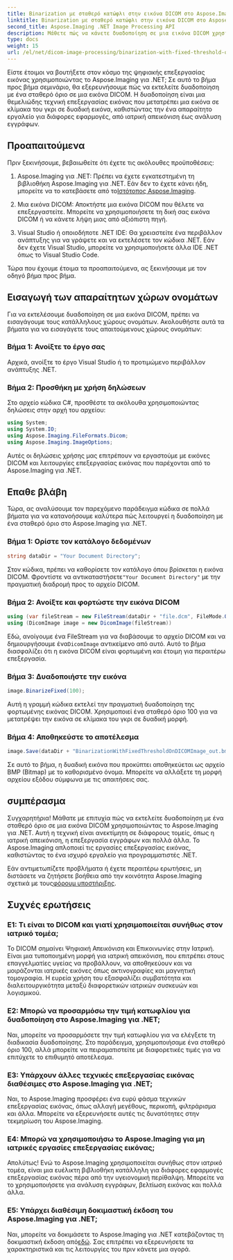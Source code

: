 ```yaml
---
title: Binarization με σταθερό κατώφλι στην εικόνα DICOM στο Aspose.Imaging για .NET
linktitle: Binarization με σταθερό κατώφλι στην εικόνα DICOM στο Aspose.Imaging για .NET
second_title: Aspose.Imaging .NET Image Processing API
description: Μάθετε πώς να κάνετε δυαδοποίηση σε μια εικόνα DICOM χρησιμοποιώντας το Aspose.Imaging για .NET. Οδηγός βήμα προς βήμα με παραδείγματα κώδικα.
type: docs
weight: 15
url: /el/net/dicom-image-processing/binarization-with-fixed-threshold-on-dicom-image/
---
```

Είστε έτοιμοι να βουτήξετε στον κόσμο της ψηφιακής επεξεργασίας εικόνας χρησιμοποιώντας το Aspose.Imaging για .NET; Σε αυτό το βήμα προς βήμα σεμινάριο, θα εξερευνήσουμε πώς να εκτελείτε δυαδοποίηση με ένα σταθερό όριο σε μια εικόνα DICOM. Η δυαδοποίηση είναι μια θεμελιώδης τεχνική επεξεργασίας εικόνας που μετατρέπει μια εικόνα σε κλίμακα του γκρι σε δυαδική εικόνα, καθιστώντας την ένα απαραίτητο εργαλείο για διάφορες εφαρμογές, από ιατρική απεικόνιση έως ανάλυση εγγράφων.

## Προαπαιτούμενα

Πριν ξεκινήσουμε, βεβαιωθείτε ότι έχετε τις ακόλουθες προϋποθέσεις:

1.  Aspose.Imaging για .NET: Πρέπει να έχετε εγκατεστημένη τη βιβλιοθήκη Aspose.Imaging για .NET. Εάν δεν το έχετε κάνει ήδη, μπορείτε να το κατεβάσετε από το[Ιστότοπος Aspose.Imaging](https://releases.aspose.com/imaging/net/).

2. Μια εικόνα DICOM: Αποκτήστε μια εικόνα DICOM που θέλετε να επεξεργαστείτε. Μπορείτε να χρησιμοποιήσετε τη δική σας εικόνα DICOM ή να κάνετε λήψη μιας από αξιόπιστη πηγή.

3. Visual Studio ή οποιοδήποτε .NET IDE: Θα χρειαστείτε ένα περιβάλλον ανάπτυξης για να γράψετε και να εκτελέσετε τον κώδικα .NET. Εάν δεν έχετε Visual Studio, μπορείτε να χρησιμοποιήσετε άλλα IDE .NET όπως το Visual Studio Code.

Τώρα που έχουμε έτοιμα τα προαπαιτούμενα, ας ξεκινήσουμε με τον οδηγό βήμα προς βήμα.

## Εισαγωγή των απαραίτητων χώρων ονομάτων

Για να εκτελέσουμε δυαδοποίηση σε μια εικόνα DICOM, πρέπει να εισαγάγουμε τους κατάλληλους χώρους ονομάτων. Ακολουθήστε αυτά τα βήματα για να εισαγάγετε τους απαιτούμενους χώρους ονομάτων:

### Βήμα 1: Ανοίξτε το έργο σας

Αρχικά, ανοίξτε το έργο Visual Studio ή το προτιμώμενο περιβάλλον ανάπτυξης .NET.

### Βήμα 2: Προσθήκη με χρήση δηλώσεων

Στο αρχείο κώδικα C#, προσθέστε τα ακόλουθα χρησιμοποιώντας δηλώσεις στην αρχή του αρχείου:

```csharp
using System;
using System.IO;
using Aspose.Imaging.FileFormats.Dicom;
using Aspose.Imaging.ImageOptions;
```

Αυτές οι δηλώσεις χρήσης μας επιτρέπουν να εργαστούμε με εικόνες DICOM και λειτουργίες επεξεργασίας εικόνας που παρέχονται από το Aspose.Imaging για .NET.

## Επαθε βλάβη

Τώρα, ας αναλύσουμε τον παρεχόμενο παράδειγμα κώδικα σε πολλά βήματα για να κατανοήσουμε καλύτερα πώς λειτουργεί η δυαδοποίηση με ένα σταθερό όριο στο Aspose.Imaging για .NET.

### Βήμα 1: Ορίστε τον κατάλογο δεδομένων

```csharp
string dataDir = "Your Document Directory";
```

 Στον κώδικα, πρέπει να καθορίσετε τον κατάλογο όπου βρίσκεται η εικόνα DICOM. Φροντίστε να αντικαταστήσετε`"Your Document Directory"` με την πραγματική διαδρομή προς το αρχείο DICOM.

### Βήμα 2: Ανοίξτε και φορτώστε την εικόνα DICOM

```csharp
using (var fileStream = new FileStream(dataDir + "file.dcm", FileMode.Open, FileAccess.Read))
using (DicomImage image = new DicomImage(fileStream))
```

 Εδώ, ανοίγουμε ένα FileStream για να διαβάσουμε το αρχείο DICOM και να δημιουργήσουμε ένα`DicomImage` αντικείμενο από αυτό. Αυτό το βήμα διασφαλίζει ότι η εικόνα DICOM είναι φορτωμένη και έτοιμη για περαιτέρω επεξεργασία.

### Βήμα 3: Δυαδοποιήστε την εικόνα

```csharp
image.BinarizeFixed(100);
```

Αυτή η γραμμή κώδικα εκτελεί την πραγματική δυαδοποίηση της φορτωμένης εικόνας DICOM. Χρησιμοποιεί ένα σταθερό όριο 100 για να μετατρέψει την εικόνα σε κλίμακα του γκρι σε δυαδική μορφή.

### Βήμα 4: Αποθηκεύστε το αποτέλεσμα

```csharp
image.Save(dataDir + "BinarizationWithFixedThresholdOnDICOMImage_out.bmp", new BmpOptions());
```

Σε αυτό το βήμα, η δυαδική εικόνα που προκύπτει αποθηκεύεται ως αρχείο BMP (Bitmap) με το καθορισμένο όνομα. Μπορείτε να αλλάξετε τη μορφή αρχείου εξόδου σύμφωνα με τις απαιτήσεις σας.

## συμπέρασμα

Συγχαρητήρια! Μάθατε με επιτυχία πώς να εκτελείτε δυαδοποίηση με ένα σταθερό όριο σε μια εικόνα DICOM χρησιμοποιώντας το Aspose.Imaging για .NET. Αυτή η τεχνική είναι ανεκτίμητη σε διάφορους τομείς, όπως η ιατρική απεικόνιση, η επεξεργασία εγγράφων και πολλά άλλα. Το Aspose.Imaging απλοποιεί τις εργασίες επεξεργασίας εικόνας, καθιστώντας το ένα ισχυρό εργαλείο για προγραμματιστές .NET.

Εάν αντιμετωπίζετε προβλήματα ή έχετε περαιτέρω ερωτήσεις, μη διστάσετε να ζητήσετε βοήθεια από την κοινότητα Aspose.Imaging σχετικά με τους[φόρουμ υποστήριξης](https://forum.aspose.com/).

## Συχνές ερωτήσεις

### Ε1: Τι είναι το DICOM και γιατί χρησιμοποιείται συνήθως στον ιατρικό τομέα;

Το DICOM σημαίνει Ψηφιακή Απεικόνιση και Επικοινωνίες στην Ιατρική. Είναι μια τυποποιημένη μορφή για ιατρική απεικόνιση, που επιτρέπει στους επαγγελματίες υγείας να προβάλλουν, να αποθηκεύουν και να μοιράζονται ιατρικές εικόνες όπως ακτινογραφίες και μαγνητική τομογραφία. Η ευρεία χρήση του εξασφαλίζει συμβατότητα και διαλειτουργικότητα μεταξύ διαφορετικών ιατρικών συσκευών και λογισμικού.

### Ε2: Μπορώ να προσαρμόσω την τιμή κατωφλίου για δυαδοποίηση στο Aspose.Imaging για .NET;

Ναι, μπορείτε να προσαρμόσετε την τιμή κατωφλίου για να ελέγξετε τη διαδικασία δυαδοποίησης. Στο παράδειγμα, χρησιμοποιήσαμε ένα σταθερό όριο 100, αλλά μπορείτε να πειραματιστείτε με διαφορετικές τιμές για να επιτύχετε το επιθυμητό αποτέλεσμα.

### Ε3: Υπάρχουν άλλες τεχνικές επεξεργασίας εικόνας διαθέσιμες στο Aspose.Imaging για .NET;

Ναι, το Aspose.Imaging προσφέρει ένα ευρύ φάσμα τεχνικών επεξεργασίας εικόνας, όπως αλλαγή μεγέθους, περικοπή, φιλτράρισμα και άλλα. Μπορείτε να εξερευνήσετε αυτές τις δυνατότητες στην τεκμηρίωση του Aspose.Imaging.

### Ε4: Μπορώ να χρησιμοποιήσω το Aspose.Imaging για μη ιατρικές εργασίες επεξεργασίας εικόνας;

Απολύτως! Ενώ το Aspose.Imaging χρησιμοποιείται συνήθως στον ιατρικό τομέα, είναι μια ευέλικτη βιβλιοθήκη κατάλληλη για διάφορες εφαρμογές επεξεργασίας εικόνας πέρα από την υγειονομική περίθαλψη. Μπορείτε να το χρησιμοποιήσετε για ανάλυση εγγράφων, βελτίωση εικόνας και πολλά άλλα.

### Ε5: Υπάρχει διαθέσιμη δοκιμαστική έκδοση του Aspose.Imaging για .NET;

 Ναι, μπορείτε να δοκιμάσετε το Aspose.Imaging για .NET κατεβάζοντας τη δοκιμαστική έκδοση από[εδώ](https://releases.aspose.com/). Σας επιτρέπει να εξερευνήσετε τα χαρακτηριστικά και τις λειτουργίες του πριν κάνετε μια αγορά.
